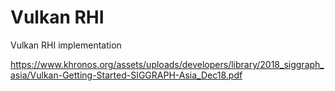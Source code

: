 # Vulkan RHI

Vulkan RHI implementation

https://www.khronos.org/assets/uploads/developers/library/2018_siggraph_asia/Vulkan-Getting-Started-SIGGRAPH-Asia_Dec18.pdf